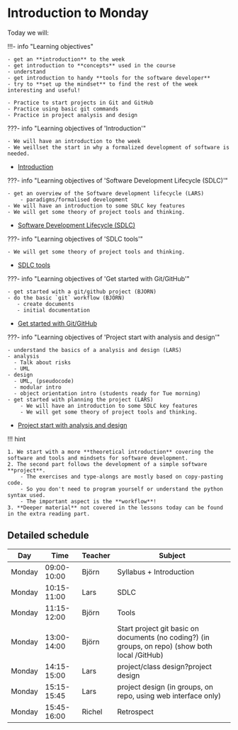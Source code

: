 # Introduction to Monday

Today we will:



!!!- info "Learning objectives"

    - get an **introduction** to the week
    - get introduction to **concepts** used in the course
    - understand 
    - get introduction to handy **tools for the software developer**
    - try to **set up the mindset** to find the rest of the week interesting and useful!
    
    - Practice to start projects in Git and GitHub
    - Practice using basic git commands
    - Practice in project analysis and design 

???- info "Learning objectives of 'Introduction'"

    - We will have an introduction to the week
    - We weillset the start in why a formalized development of software is needed.

- [Introduction](introductions/intro.md)

???- info "Learning objectives of 'Software Development Lifecycle (SDLC)'"

    - get an overview of the Software development lifecycle (LARS)
        - paradigms/formalised development
    - We will have an introduction to some SDLC key features
    - We will get some theory of project tools and thinking.

- [Software Development Lifecycle (SDLC)](introductions/sdlc_tools.md)

???- info "Learning objectives of 'SDLC tools'"

    - We will get some theory of project tools and thinking.

- [SDLC tools](introductions/sdlc_tools.md)

???- info "Learning objectives of 'Get started with Git/GitHub'"

    - get started with a git/github project (BJÖRN)
    - do the basic `git` workflow (BJÖRN)
       - create documents
       - initial documentation
    
- [Get started with Git/GitHub](project_start/startup.md)


???- info "Learning objectives of 'Project start with analysis and design'"

    - understand the basics of a analysis and design (LARS)
    - analysis
      - Talk about risks
      - UML
    - design
      - UML, (pseudocode)
      - modular intro
      - object orientation intro (students ready for Tue morning)
    - get started with planning the project (LARS)
        - We will have an introduction to some SDLC key features
        - We will get some theory of project tools and thinking.

- [Project start with analysis and design](project_start/analysis_design.md)

!!! hint

    1. We start with a more **theoretical introduction** covering the software and tools and mindsets for software development.
    2. The second part follows the development of a simple software **project**.
        - The exercises and type-alongs are mostly based on copy-pasting code.
        - So you don't need to program yourself or understand the python syntax used.
        - The important aspect is the **workflow**!
    3. **Deeper material** not covered in the lessons today can be found in the extra reading part.


## Detailed schedule

Day      |Time       |Teacher|Subject
---------|-----------|-------|-----------------------------------------------------------
Monday   |09:00-10:00|Björn |Syllabus + Introduction 
Monday   |10:15-11:00|Lars | SDLC
Monday   |11:15-12:00|Björn |Tools
Monday   |13:00-14:00|Björn  |Start project git basic on documents (no coding?) (in groups, on repo) (show both local /GitHub)
Monday   |14:15-15:00|Lars  |project/class design?project design
Monday   |15:15-15:45|Lars |project design (in groups, on repo, using web interface only)
Monday   |15:45-16:00|Richel |Retrospect

